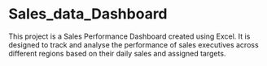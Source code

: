 # Sales_data_Dashboard
This project is a Sales Performance Dashboard created using Excel. It is designed to track and analyse the performance of sales executives across different regions based on their daily sales and assigned targets.
